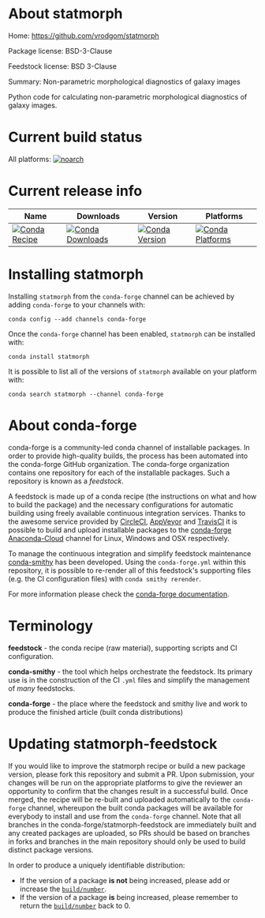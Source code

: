 About statmorph
===============

Home: https://github.com/vrodgom/statmorph

Package license: BSD-3-Clause

Feedstock license: BSD 3-Clause

Summary: Non-parametric morphological diagnostics of galaxy images

Python code for calculating non-parametric morphological diagnostics
of galaxy images.


Current build status
====================

All platforms:
[![noarch](https://img.shields.io/circleci/project/github/conda-forge/statmorph-feedstock/master.svg?label=noarch)](https://circleci.com/gh/conda-forge/statmorph-feedstock)

Current release info
====================

| Name | Downloads | Version | Platforms |
| --- | --- | --- | --- |
| [![Conda Recipe](https://img.shields.io/badge/recipe-statmorph-green.svg)](https://anaconda.org/conda-forge/statmorph) | [![Conda Downloads](https://img.shields.io/conda/dn/conda-forge/statmorph.svg)](https://anaconda.org/conda-forge/statmorph) | [![Conda Version](https://img.shields.io/conda/vn/conda-forge/statmorph.svg)](https://anaconda.org/conda-forge/statmorph) | [![Conda Platforms](https://img.shields.io/conda/pn/conda-forge/statmorph.svg)](https://anaconda.org/conda-forge/statmorph) |

Installing statmorph
====================

Installing `statmorph` from the `conda-forge` channel can be achieved by adding `conda-forge` to your channels with:

```
conda config --add channels conda-forge
```

Once the `conda-forge` channel has been enabled, `statmorph` can be installed with:

```
conda install statmorph
```

It is possible to list all of the versions of `statmorph` available on your platform with:

```
conda search statmorph --channel conda-forge
```


About conda-forge
=================

conda-forge is a community-led conda channel of installable packages.
In order to provide high-quality builds, the process has been automated into the
conda-forge GitHub organization. The conda-forge organization contains one repository
for each of the installable packages. Such a repository is known as a *feedstock*.

A feedstock is made up of a conda recipe (the instructions on what and how to build
the package) and the necessary configurations for automatic building using freely
available continuous integration services. Thanks to the awesome service provided by
[CircleCI](https://circleci.com/), [AppVeyor](http://www.appveyor.com/)
and [TravisCI](https://travis-ci.org/) it is possible to build and upload installable
packages to the [conda-forge](https://anaconda.org/conda-forge)
[Anaconda-Cloud](http://docs.anaconda.org/) channel for Linux, Windows and OSX respectively.

To manage the continuous integration and simplify feedstock maintenance
[conda-smithy](http://github.com/conda-forge/conda-smithy) has been developed.
Using the ``conda-forge.yml`` within this repository, it is possible to re-render all of
this feedstock's supporting files (e.g. the CI configuration files) with ``conda smithy rerender``.

For more information please check the [conda-forge documentation](https://conda-forge.org/docs/).

Terminology
===========

**feedstock** - the conda recipe (raw material), supporting scripts and CI configuration.

**conda-smithy** - the tool which helps orchestrate the feedstock.
                   Its primary use is in the construction of the CI ``.yml`` files
                   and simplify the management of *many* feedstocks.

**conda-forge** - the place where the feedstock and smithy live and work to
                  produce the finished article (built conda distributions)


Updating statmorph-feedstock
============================

If you would like to improve the statmorph recipe or build a new
package version, please fork this repository and submit a PR. Upon submission,
your changes will be run on the appropriate platforms to give the reviewer an
opportunity to confirm that the changes result in a successful build. Once
merged, the recipe will be re-built and uploaded automatically to the
`conda-forge` channel, whereupon the built conda packages will be available for
everybody to install and use from the `conda-forge` channel.
Note that all branches in the conda-forge/statmorph-feedstock are
immediately built and any created packages are uploaded, so PRs should be based
on branches in forks and branches in the main repository should only be used to
build distinct package versions.

In order to produce a uniquely identifiable distribution:
 * If the version of a package **is not** being increased, please add or increase
   the [``build/number``](http://conda.pydata.org/docs/building/meta-yaml.html#build-number-and-string).
 * If the version of a package **is** being increased, please remember to return
   the [``build/number``](http://conda.pydata.org/docs/building/meta-yaml.html#build-number-and-string)
   back to 0.